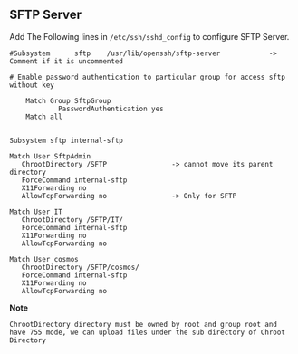 ## SFTP Server
Add The Following lines in `/etc/ssh/sshd_config` to configure SFTP Server.
```
#Subsystem      sftp    /usr/lib/openssh/sftp-server            -> Comment if it is uncommented

# Enable password authentication to particular group for access sftp without key

    Match Group SftpGroup
            PasswordAuthentication yes
    Match all


Subsystem sftp internal-sftp

Match User SftpAdmin
   ChrootDirectory /SFTP                -> cannot move its parent directory
   ForceCommand internal-sftp
   X11Forwarding no
   AllowTcpForwarding no                -> Only for SFTP

Match User IT
   ChrootDirectory /SFTP/IT/
   ForceCommand internal-sftp
   X11Forwarding no
   AllowTcpForwarding no

Match User cosmos
   ChrootDirectory /SFTP/cosmos/
   ForceCommand internal-sftp
   X11Forwarding no
   AllowTcpForwarding no
```   

**Note**

`ChrootDirectory directory must be owned by root and group root and have 755 mode, we can upload files under the sub directory of Chroot Directory`

